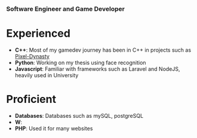 ### Software Engineer and Game Developer
# Experienced
- **C++**: Most of my gamedev journey has been in C++ in projects such as [Pixel-Dynasty](https://github.com/Goshoon/Pixel-Dynasty)
- **Python**: Working on my thesis using face recognition
- **Javascript**: Familiar with frameworks such as Laravel and NodeJS, heavily used in University

# Proficient
- **Databases**: Databases such as mySQL, postgreSQL
- **W**: 
- **PHP**: Used it for many websites
